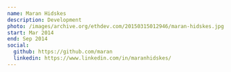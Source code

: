 ```yaml
---
name: Maran Hidskes
description: Development
photo: /images/archive.org/ethdev.com/20150315012946/maran-hidskes.jpg
start: Mar 2014
end: Sep 2014
social:
  github: https://github.com/maran
  linkedin: https://www.linkedin.com/in/maranhidskes/
---
```

